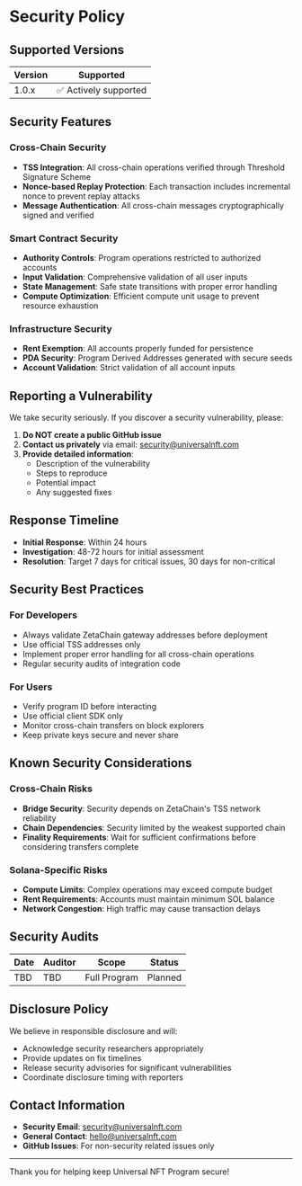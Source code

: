 # Security Policy

## Supported Versions

| Version | Supported          |
| ------- | ------------------ |
| 1.0.x   | ✅ Actively supported |

## Security Features

### Cross-Chain Security
- **TSS Integration**: All cross-chain operations verified through Threshold Signature Scheme
- **Nonce-based Replay Protection**: Each transaction includes incremental nonce to prevent replay attacks
- **Message Authentication**: All cross-chain messages cryptographically signed and verified

### Smart Contract Security
- **Authority Controls**: Program operations restricted to authorized accounts
- **Input Validation**: Comprehensive validation of all user inputs
- **State Management**: Safe state transitions with proper error handling
- **Compute Optimization**: Efficient compute unit usage to prevent resource exhaustion

### Infrastructure Security
- **Rent Exemption**: All accounts properly funded for persistence
- **PDA Security**: Program Derived Addresses generated with secure seeds
- **Account Validation**: Strict validation of all account inputs

## Reporting a Vulnerability

We take security seriously. If you discover a security vulnerability, please:

1. **Do NOT create a public GitHub issue**
2. **Contact us privately** via email: security@universalnft.com
3. **Provide detailed information**:
   - Description of the vulnerability
   - Steps to reproduce
   - Potential impact
   - Any suggested fixes

## Response Timeline

- **Initial Response**: Within 24 hours
- **Investigation**: 48-72 hours for initial assessment
- **Resolution**: Target 7 days for critical issues, 30 days for non-critical

## Security Best Practices

### For Developers
- Always validate ZetaChain gateway addresses before deployment
- Use official TSS addresses only
- Implement proper error handling for all cross-chain operations
- Regular security audits of integration code

### For Users
- Verify program ID before interacting
- Use official client SDK only
- Monitor cross-chain transfers on block explorers
- Keep private keys secure and never share

## Known Security Considerations

### Cross-Chain Risks
- **Bridge Security**: Security depends on ZetaChain's TSS network reliability
- **Chain Dependencies**: Security limited by the weakest supported chain
- **Finality Requirements**: Wait for sufficient confirmations before considering transfers complete

### Solana-Specific Risks
- **Compute Limits**: Complex operations may exceed compute budget
- **Rent Requirements**: Accounts must maintain minimum SOL balance
- **Network Congestion**: High traffic may cause transaction delays

## Security Audits

| Date | Auditor | Scope | Status |
|------|---------|-------|--------|
| TBD | TBD | Full Program | Planned |

## Disclosure Policy

We believe in responsible disclosure and will:
- Acknowledge security researchers appropriately
- Provide updates on fix timelines
- Release security advisories for significant vulnerabilities
- Coordinate disclosure timing with reporters

## Contact Information

- **Security Email**: security@universalnft.com
- **General Contact**: hello@universalnft.com
- **GitHub Issues**: For non-security related issues only

---

Thank you for helping keep Universal NFT Program secure!
